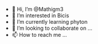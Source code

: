 - 👋 Hi, I’m @Mathigm3
- 👀 I’m interested in Bicis
- 🌱 I’m currently learning phyton
- 💞️ I’m looking to collaborate on ...
- 📫 How to reach me ...

<!---
Mathigm3/Mathigm3 is a ✨ special ✨ repository because its `README.md` (this file) appears on your GitHub profile.
You can click the Preview link to take a look at your changes.
--->
